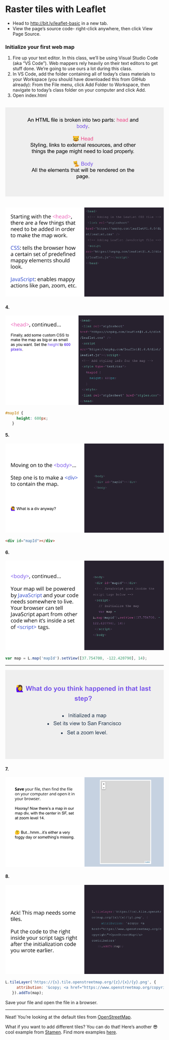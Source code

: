 # Raster tiles with Leaflet

- Head to http://bit.ly/leaflet-basic in a new tab.
- View the page’s source code- right-click anywhere, then click View Page Source.

### Initialize your first web map
1. Fire up your text editor. In this class, we’ll be using Visual Studio Code (aka “VS Code”). Web mappers rely heavily on their text editors to get stuff done. We’re going to use ours a lot during this class.
2. In VS Code, add the folder containing all of today’s class materials to your Workspace (you should have downloaded this from GitHub already): From the File menu, click Add Folder to Workspace, then navigate to today’s class folder on your computer and click Add.
3. Open index.html

![image](images/slide53.png)
---
![image](images/slide55.png)
---
#### 4. 
![image](images/slide56.png)

```css
#mapId {
     height: 600px;
   }
 ```

#### 5.
![image](images/slide57.png)
```html
<div id="mapId"></div>
```

#### 6.
![image](images/slide58.png)
```js
var map = L.map('mapId').setView([37.754700, -122.420790], 14);
```

---

![image](images/slide60.png)
#### 7.
![image](images/slide61.png)
#### 8.
![image](images/slide62.png)


``` js
L.tileLayer('https://{s}.tile.openstreetmap.org/{z}/{x}/{y}.png', {
     attribution: '&copy; <a href="https://www.openstreetmap.org/copyright">OpenStreetMap</a> contributors'
   }).addTo(map);
```

Save your file and open the file in a browser.

---
Neat! You’re looking at the default tiles from [OpenStreetMap](https://www.openstreetmap.org/#map=5/38.007/-95.844). 

What if you want to add different tiles? You can do that! Here’s another 😎 cool example from [Stamen](https://stamen.com/). Find more examples [here](https://leaflet-extras.github.io/leaflet-providers/preview/).
